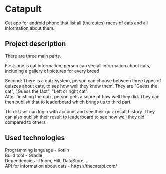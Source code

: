 # Catapult
<p>
  Cat app for android phone that list all (the cutes) races of cats and all information about them.
</p>

<h2> Project description </h2>
<p>
  There are three main parts.
</p>
<p>   
  First: one is cat information, person can see all information about cats, including a gallery of pictures for every breed
</p>
<p>
  Second: There is a quiz system, person can choose between three types of quizzes about cats, to see how well they know them. They are "Guess the cat", "Guess the fact", "Left or right cat".<br/>
  After finishing the quiz, person gets a score of how well they did. They can then publish that to leaderboard which brings us to third part.
</p>
<p>
  Third: User can login with account and see their quiz result history. They can also publish their result to leaderboard to see how well they did compared to others
</p>

<h2> Used technologies </h2>
Programming language - Kotlin <br/>
Build tool - Gradle <br/>
Dependencies - Room, Hilt, DataStore, ... <br/>
API for information about cats - https://thecatapi.com/
